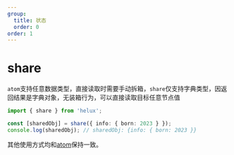 ```yaml
---
group:
  title: 状态
  order: 0
order: 1
---
```


# share

`atom`支持任意数据类型，直接读取时需要手动拆箱，`share`仅支持字典类型，因返回结果是字典对象，无装箱行为，可以直接读取目标任意节点值

```ts
import { share } from 'helux';

const [sharedObj] = share({ info: { born: 2023 } });
console.log(sharedObj); // sharedObj: {info: { born: 2023 }}
```

其他使用方式均和[atom](/api/base/atom)保持一致。
